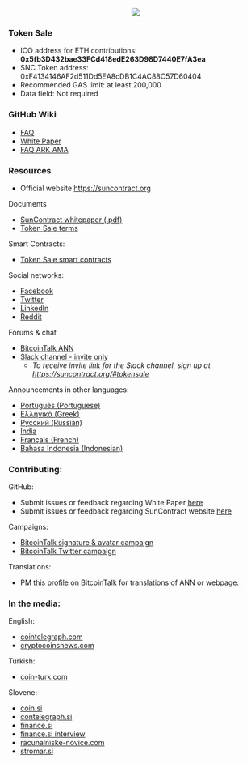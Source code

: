 <p align="center">
<img src="https://i.imgur.com/W7dAPBP.jpg">
</p>

### Token Sale
* ICO address for ETH contributions: **0x5fb3D432bae33FCd418edE263D98D7440E7fA3ea**
* SNC Token address: 0xF4134146AF2d511Dd5EA8cDB1C4AC88C57D60404
* Recommended GAS limit: at least 200,000
* Data field: Not required

### GitHub Wiki
* [FAQ](https://github.com/SunContract/wiki/wiki/FAQ)
* [White Paper](https://github.com/SunContract/wiki/wiki/White-Paper)
* [FAQ ARK AMA](https://github.com/SunContract/wiki/wiki/FAQ-ARK-AMA)

### Resources
* Official website https://suncontract.org

Documents
* [SunContract whitepaper (.pdf)](https://suncontract.org/res/whitepaper.pdf)
* [Token Sale terms](https://suncontract.org/res/Suncontract%20terms%20of%20ICO_v8.pdf)

Smart Contracts:
* [Token Sale smart contracts](https://github.com/SunContract/SmartContracts)

Social networks:
* [Facebook](https://www.facebook.com/suncontractorg/)
* [Twitter](https://twitter.com/sun_contract)
* [LinkedIn](https://www.linkedin.com/company/22304821/)
* [Reddit](https://www.reddit.com/r/suncontract/)

Forums & chat
* [BitcoinTalk ANN](https://bitcointalk.org/index.php?topic=1934763.0)
* [Slack channel - invite only](https://suncontractteam.slack.com)
  * *To receive invite link for the Slack channel, sign up at https://suncontract.org/#tokensale*

Announcements in other languages:
* [Português (Portuguese)](https://bitcointalk.org/index.php?topic=1937069.0)
* [Ελληνικά (Greek)](https://bitcointalk.org/index.php?topic=1937231.msg19235480#msg19235480)
* [Русский (Russian)](https://bitcointalk.org/index.php?topic=1939147.0)
* [India](https://bitcointalk.org/index.php?topic=1939638)
* [Français (French)](https://bitcointalk.org/index.php?topic=1938282.0)
* [Bahasa Indonesia (Indonesian)](https://bitcointalk.org/index.php?topic=1936743)

### Contributing:

GitHub:
* Submit issues or feedback regarding White Paper [here](https://github.com/SunContract/wiki/issues)
* Submit issues or feedback regarding SunContract website [here](https://github.com/SunContract/suncontract.github.io/issues)

Campaigns:
* [BitcoinTalk signature & avatar campaign](https://bitcointalk.org/index.php?topic=1936212.0)
* [BitcoinTalk Twitter campaign](https://bitcointalk.org/index.php?topic=1936101.0)

Translations:
* PM [this profile](https://bitcointalk.org/index.php?action=profile;u=1009934) on BitcoinTalk for translations of ANN or webpage.

### In the media:

English:
* [cointelegraph.com](https://cointelegraph.com/press-releases/suncontract-announces-tokensale-ico-for-june-28th)
* [cryptocoinsnews.com](https://www.cryptocoinsnews.com/suncontract-token-sale-decentralized-energy-market/)

Turkish:
* [coin-turk.com](http://coin-turk.com/elektrik-enerji-projesi-suncontract-platformuyla-tanisin-ico-28-haziranda)

Slovene:
* [coin.si](https://coin.si/decentraliziran-energetski-trg-suncontract/)
* [contelegraph.si](https://cointelegraph.si/news/suncontract-slovenski-blockchain-projekt-za-trgovanje-z-energijo)
* [finance.si](https://www.finance.si/8857870/Slovensko-podjetje-pretresa-trg-trgovanja-z-elektricno-energijo)
* [finance.si interview](https://oe.finance.si/8858354/%28intervju%29-S-prodajo-kripto-zetonov-bodo-postavili-decentraliziran-trg-elektrike)
* [racunalniske-novice.com](http://www.racunalniske-novice.com/novice/dogodki-in-obvestila/suncontract--trgovanje-z-elektricno-energijo-na-blockchainu.html)
* [stromar.si](https://stromar.si/green-energy-trading-platform/)
